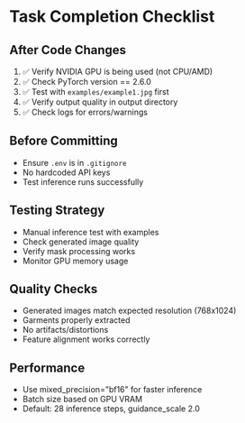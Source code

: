 # Task Completion Checklist

## After Code Changes
1. ✅ Verify NVIDIA GPU is being used (not CPU/AMD)
2. ✅ Check PyTorch version == 2.6.0
3. ✅ Test with `examples/example1.jpg` first
4. ✅ Verify output quality in output directory
5. ✅ Check logs for errors/warnings

## Before Committing
- Ensure `.env` is in `.gitignore`
- No hardcoded API keys
- Test inference runs successfully

## Testing Strategy
- Manual inference test with examples
- Check generated image quality
- Verify mask processing works
- Monitor GPU memory usage

## Quality Checks
- Generated images match expected resolution (768x1024)
- Garments properly extracted
- No artifacts/distortions
- Feature alignment works correctly

## Performance
- Use mixed_precision="bf16" for faster inference
- Batch size based on GPU VRAM
- Default: 28 inference steps, guidance_scale 2.0
